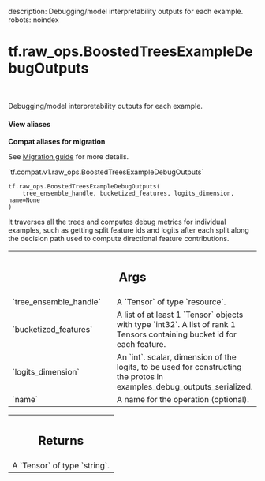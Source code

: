 description: Debugging/model interpretability outputs for each example.
robots: noindex

# tf.raw_ops.BoostedTreesExampleDebugOutputs

<!-- Insert buttons and diff -->

<table class="tfo-notebook-buttons tfo-api nocontent" align="left">

</table>



Debugging/model interpretability outputs for each example.


<section class="expandable">
  <h4 class="showalways">View aliases</h4>
  <p>
<b>Compat aliases for migration</b>
<p>See
<a href="https://www.tensorflow.org/guide/migrate">Migration guide</a> for
more details.</p>
<p>`tf.compat.v1.raw_ops.BoostedTreesExampleDebugOutputs`</p>
</p>
</section>

<pre class="devsite-click-to-copy prettyprint lang-py tfo-signature-link">
<code>tf.raw_ops.BoostedTreesExampleDebugOutputs(
    tree_ensemble_handle, bucketized_features, logits_dimension, name=None
)
</code></pre>



<!-- Placeholder for "Used in" -->

It traverses all the trees and computes debug metrics for individual examples,
such as getting split feature ids and logits after each split along the decision
path used to compute directional feature contributions.

<!-- Tabular view -->
 <table class="responsive fixed orange">
<colgroup><col width="214px"><col></colgroup>
<tr><th colspan="2"><h2 class="add-link">Args</h2></th></tr>

<tr>
<td>
`tree_ensemble_handle`<a id="tree_ensemble_handle"></a>
</td>
<td>
A `Tensor` of type `resource`.
</td>
</tr><tr>
<td>
`bucketized_features`<a id="bucketized_features"></a>
</td>
<td>
A list of at least 1 `Tensor` objects with type `int32`.
A list of rank 1 Tensors containing bucket id for each
feature.
</td>
</tr><tr>
<td>
`logits_dimension`<a id="logits_dimension"></a>
</td>
<td>
An `int`.
scalar, dimension of the logits, to be used for constructing the protos in
examples_debug_outputs_serialized.
</td>
</tr><tr>
<td>
`name`<a id="name"></a>
</td>
<td>
A name for the operation (optional).
</td>
</tr>
</table>



<!-- Tabular view -->
 <table class="responsive fixed orange">
<colgroup><col width="214px"><col></colgroup>
<tr><th colspan="2"><h2 class="add-link">Returns</h2></th></tr>
<tr class="alt">
<td colspan="2">
A `Tensor` of type `string`.
</td>
</tr>

</table>

